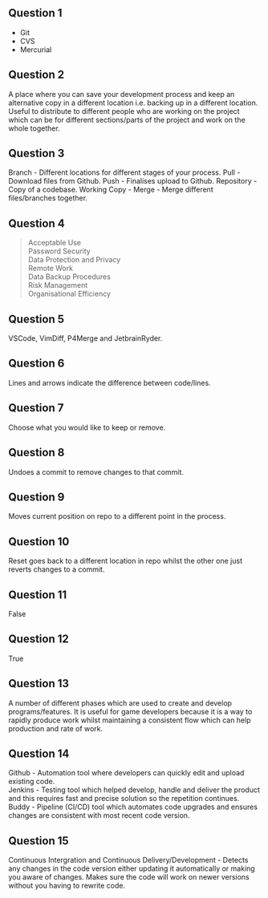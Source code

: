 ## Question 1

- Git
- CVS
- Mercurial

## Question 2

A place where you can save your development process and keep an alternative copy in a different location i.e. backing up in a different location. Useful to distribute to different people who are working on the project which can be for different sections/parts of the project and work on the whole together.

## Question 3

Branch - Different locations for different stages of your process.
Pull - Download files from Github.
Push - Finalises upload to Github.
Repository - Copy of a codebase.
Working Copy - 
Merge - Merge different files/branches together.

## Question 4

>Acceptable Use\
>Password Security\
>Data Protection and Privacy\
>Remote Work\
>Data Backup Procedures\
>Risk Management\
>Organisational Efficiency

## Question 5

VSCode, VimDiff, P4Merge and JetbrainRyder.

## Question 6

Lines and arrows indicate the difference between code/lines.

## Question 7

Choose what you would like to keep or remove.

## Question 8

Undoes a commit to remove changes to that commit.

## Question 9

Moves current position on repo to a different point in the process.

## Question 10

Reset goes back to a different location in repo whilst the other one just reverts changes to a commit.

## Question 11

False

## Question 12

True

## Question 13

A number of different phases which are used to create and develop programs/features. It is useful for game developers because it is a way to rapidly produce work whilst maintaining a consistent flow which can help production and rate of work.

## Question 14

Github - Automation tool where developers can quickly edit and upload existing code. \
Jenkins - Testing tool which helped develop, handle and deliver the product and this requires fast and precise solution so the repetition continues. \
Buddy - Pipeline (CI/CD) tool which automates code upgrades and ensures changes are consistent with most recent code version.

## Question 15

Continuous Intergration and Continuous Delivery/Development - Detects any changes in the code version either updating it automatically or making you aware of changes. Makes sure the code will work on newer versions without you having to rewrite code.
